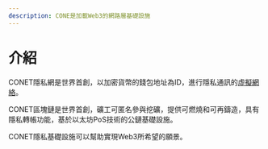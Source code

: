 ```yaml
---
description: CONE是加載Web3的網路層基礎設施
---
```


# 介紹

CONET隱私網是世界首創，以加密貨幣的錢包地址為ID，進行隱私通訊的[虛擬網絡](https://zh.wikipedia.org/zh-hant/%E8%99%9B%E6%93%AC%E7%A7%81%E4%BA%BA%E7%B6%B2%E8%B7%AF)。

CONET區塊鏈是世界首創，礦工可匿名參與挖礦，提供可燃燒和可再鑄造，具有隱私轉帳功能，基於以太坊PoS技術的公鏈基礎設施。

CONET隱私基礎設施可以幫助實現Web3所希望的願景。
